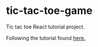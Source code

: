 # tic-tac-toe-game
Tic tac toe React tutorial project.

Following the tutorial found [here.](https://react.dev/learn/tutorial-tic-tac-toe)
